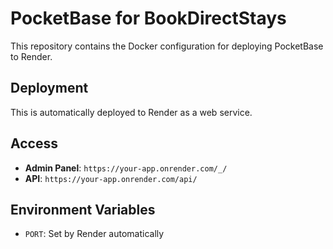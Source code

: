 # PocketBase for BookDirectStays

This repository contains the Docker configuration for deploying PocketBase to Render.

## Deployment

This is automatically deployed to Render as a web service.

## Access

- **Admin Panel**: `https://your-app.onrender.com/_/`
- **API**: `https://your-app.onrender.com/api/`

## Environment Variables

- `PORT`: Set by Render automatically 